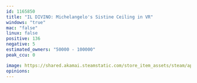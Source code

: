 ```yaml
---
id: 1165850
title: "IL DIVINO: Michelangelo's Sistine Ceiling in VR"
windows: "true"
mac: "false"
linux: false
positive: 136
negative: 5
estimated_owners: "50000 - 100000"
peak_ccu: 0

image: https://shared.akamai.steamstatic.com/store_item_assets/steam/apps/1165850/header.jpg?t=1584656850
opinions:
---
```

